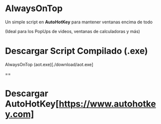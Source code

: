 # AlwaysOnTop
Un simple script en **AutoHotKey** para mantener ventanas encima de todo

(Ideal para los PopUps de videos, ventanas de calculadoras y más)

# Descargar Script Compilado (**.exe**)
AlwaysOnTop (aot.exe)[./download/aot.exe]

==

# Descargar AutoHotKey[https://www.autohotkey.com]
